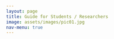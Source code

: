```yaml
---
layout: page
title: Guide for Students / Researchers
image: assets/images/pic01.jpg
nav-menu: true
---
```

